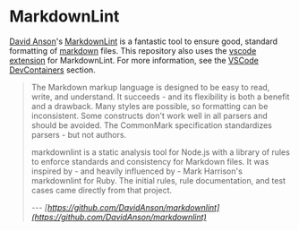 # MarkdownLint

[David Anson](https://dlaa.me/)'s [MarkdownLint](https://github.com/DavidAnson/markdownlint) is a fantastic tool to ensure good, standard formatting of [markdown](https://www.markdownguide.org/) files. This repository also uses the [vscode extension](https://github.com/DavidAnson/vscode-markdownlint) for MarkdownLint. For more information, see the [VSCode DevContainers](#devcontainer-support) section.

> The Markdown markup language is designed to be easy to read, write, and understand. It succeeds - and its flexibility is both a benefit and a drawback. Many styles are possible, so formatting can be inconsistent. Some constructs don't work well in all parsers and should be avoided. The CommonMark specification standardizes parsers - but not authors.
>
>markdownlint is a static analysis tool for Node.js with a library of rules to enforce standards and consistency for Markdown files. It was inspired by - and heavily influenced by - Mark Harrison's markdownlint for Ruby. The initial rules, rule documentation, and test cases came directly from that project.
>
> --- <cite>[https://github.com/DavidAnson/markdownlint](https://github.com/DavidAnson/markdownlint)</cite>

<!-- markdownlint-disable-file MD033 -->